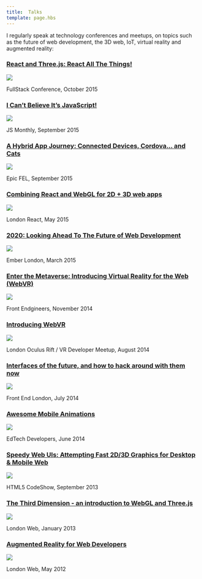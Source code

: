 ```yaml
---
title:  Talks
template: page.hbs
---
```


I regularly speak at technology conferences and meetups, on topics such as the future of web development, the 3D web, IoT, virtual reality and augmented reality:

### [React and Three.js: React All The Things!](https://skillsmatter.com/skillscasts/6772-react-and-three-js-react-all-the-things)

[![](https://40.media.tumblr.com/4adba5b9ac29b6b3ab7b3442f28e4835/tumblr_inline_nxd5ez20Y51r5besl_500.jpg)](https://skillsmatter.com/skillscasts/6772-react-and-three-js-react-all-the-thingshttps://skillsmatter.com/skillscasts/6772-react-and-three-js-react-all-the-things)

FullStack Conference, October 2015

### [I Can’t Believe It’s JavaScript!](http://www.peteroshaughnessy.com/post/132897105349/robots-virtual-reality-and-the-internet-of)

[![](https://41.media.tumblr.com/1de222f2f7b6ebd342ab454695112143/tumblr_inline_nwyca4edHX1r5besl_500.jpg)](http://www.peteroshaughnessy.com/post/132897105349/robots-virtual-reality-and-the-internet-of)

JS Monthly, September 2015

### [A Hybrid App Journey: Connected Devices, Cordova… and Cats](https://youtu.be/AonfnG-31hA)

[![](https://40.media.tumblr.com/8faf19937112fb507b071da6510737b7/tumblr_inline_nwya1j2G1o1r5besl_500.jpg)](https://youtu.be/AonfnG-31hA)

Epic FEL, September 2015

### [Combining React and WebGL for 2D + 3D web apps](http://www.peteroshaughnessy.com/post/119666068949/combining-react-and-webgl)

[![](https://41.media.tumblr.com/237c3fd759fb4342c05f30ec42f46a19/tumblr_inline_nwyby1Q6zH1r5besl_500.jpg)](http://www.peteroshaughnessy.com/post/119666068949/combining-react-and-webgl)

London React, May 2015

### [2020: Looking Ahead To The Future of Web Development](http://www.peteroshaughnessy.com/post/113947776654/2020-looking-ahead-to-the-future-of-web)

[![](https://41.media.tumblr.com/be0d380fd4d4f3792af589fa1d3dfebe/tumblr_inline_nwybk8wJQb1r5besl_500.jpg)](http://www.peteroshaughnessy.com/post/113947776654/2020-looking-ahead-to-the-future-of-web)

Ember London, March 2015

### [Enter the Metaverse: Introducing Virtual Reality for the Web (WebVR)](http://www.peteroshaughnessy.com/post/103717880264/enter-the-metaverse-introducing-virtual-reality)

[![](https://40.media.tumblr.com/7d04243be48f9b90f594fb3d01ecaffd/tumblr_inline_nwybg1ukIy1r5besl_500.jpg)](http://www.peteroshaughnessy.com/post/103717880264/enter-the-metaverse-introducing-virtual-reality)

Front Endgineers, November 2014

### [Introducing WebVR](https://github.com/poshaughnessy/vr-showcase-intro-to-webvr)

[![](https://41.media.tumblr.com/a71d43417886fa11e1440064f6368438/tumblr_inline_nwyc52sCe61r5besl_500.png)](https://github.com/poshaughnessy/vr-showcase-intro-to-webvr)

London Oculus Rift / VR Developer Meetup, August 2014

### [Interfaces of the future, and how to hack around with them now](http://www.peteroshaughnessy.com/post/93776809854/interfaces-of-the-future-and-how-to-hack-around)

[![](https://40.media.tumblr.com/543dc06aa4a228a43d7c5b59b7fe9e84/tumblr_inline_nwybbeifHm1r5besl_500.jpg)](http://www.peteroshaughnessy.com/post/93776809854/interfaces-of-the-future-and-how-to-hack-around)

Front End London, July 2014

### [Awesome Mobile Animations](http://www.peteroshaughnessy.com/post/88124288254/awesome-mobile-animations)

[![](https://40.media.tumblr.com/932759507d716ac515fec6ab78c238b5/tumblr_inline_nwy9tj0IDd1r5besl_500.jpg)](http://www.peteroshaughnessy.com/post/88124288254/awesome-mobile-animations)

EdTech Developers, June 2014

### [Speedy Web UIs: Attempting Fast 2D/3D Graphics for Desktop & Mobile Web](http://www.peteroshaughnessy.com/post/60868538533/attempting-fast-3d-graphics-for-mobile-web)

[![](https://41.media.tumblr.com/07467cecb72b9c4e7c6c53d900277a29/tumblr_inline_nwyavhKFcU1r5besl_500.jpg)](http://www.peteroshaughnessy.com/post/60868538533/attempting-fast-3d-graphics-for-mobile-web)

HTML5 CodeShow, September 2013

### [The Third Dimension - an introduction to WebGL and Three.js](http://www.peteroshaughnessy.com/post/41945355299/the-third-dimension-an-introduction-to-webgl-and)

[![](https://40.media.tumblr.com/6de8b33653a574ee95fbe926c48552c0/tumblr_inline_nwyara7cAR1r5besl_500.jpg)](http://www.peteroshaughnessy.com/post/41945355299/the-third-dimension-an-introduction-to-webgl-and)

London Web, January 2013

### [Augmented Reality for Web Developers](http://www.peteroshaughnessy.com/post/24330618934/augmented-reality-for-web-developers)

[![](https://40.media.tumblr.com/254a2f1c51b28e9886415a3f38b507b2/tumblr_inline_nwy9v6OAde1r5besl_500.jpg)](http://www.peteroshaughnessy.com/post/24330618934/augmented-reality-for-web-developers)

London Web, May 2012
